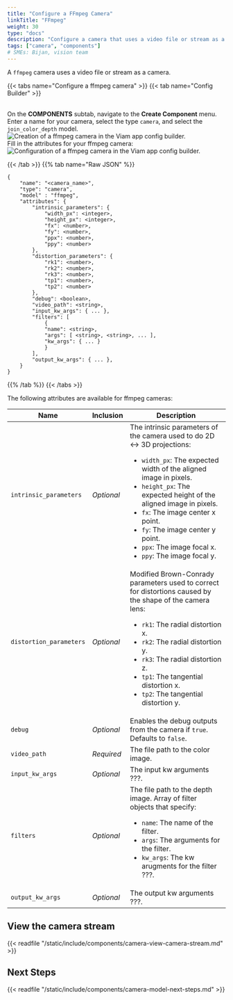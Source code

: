 ```yaml
---
title: "Configure a FFmpeg Camera"
linkTitle: "FFmpeg"
weight: 30
type: "docs"
description: "Configure a camera that uses a video file or stream as a camera."
tags: ["camera", "components"]
# SMEs: Bijan, vision team
---
```


A `ffmpeg` camera uses a video file or stream as a camera.

{{< tabs name="Configure a ffmpeg camera" >}}
{{< tab name="Config Builder" >}}

<br>
On the <b>COMPONENTS</b> subtab, navigate to the <b>Create Component</b> menu.
Enter a name for your camera, select the type <code>camera</code>, and select the <code>join_color_depth</code> model.
<br>
<img src="../img/create-ffmpeg.png" alt="Creation of a ffmpeg camera in the Viam app config builder." />
<br>
Fill in the attributes for your ffmpeg camera:
<br>
<img src="../img/configure-ffmpeg.png" alt="Configuration of a ffmpeg camera in the Viam app config builder." />
<br>

{{< /tab >}}
{{% tab name="Raw JSON" %}}

```json-viam {class="line-numbers linkable-line-numbers"}
{
    "name": "<camera_name>",
    "type": "camera",
    "model" : "ffmpeg",
    "attributes": {
        "intrinsic_parameters": {
            "width_px": <integer>,
            "height_px": <integer>,
            "fx": <number>,
            "fy": <number>,
            "ppx": <number>,
            "ppy": <number>
        },
        "distortion_parameters": {
            "rk1": <number>,
            "rk2": <number>,
            "rk3": <number>,
            "tp1": <number>,
            "tp2": <number>
        },
        "debug": <boolean>,
        "video_path": <string>,
        "input_kw_args": { ... },
        "filters": [
            {
            "name": <string>,
            "args": [ <string>, <string>, ... ],
            "kw_args": { ... }
            }
        ],
        "output_kw_args": { ... },
    }
}
```

{{% /tab %}}
{{< /tabs >}}

The following attributes are available for ffmpeg cameras:

| Name | Inclusion | Description |
| ---- | --------- | ----------- |
| `intrinsic_parameters` | *Optional* | The intrinsic parameters of the camera used to do 2D <-> 3D projections: <ul> <li> <code>width_px</code>: The expected width of the aligned image in pixels. </li> <li> <code>height_px</code>: The expected height of the aligned image in pixels. </li> <li> <code>fx</code>: The image center x point. </li> <li> <code>fy</code>: The image center y point. </li> <li> <code>ppx</code>: The image focal x. </li> <li> <code>ppy</code>: The image focal y. </li> </ul> |
| `distortion_parameters` | *Optional* | Modified Brown-Conrady parameters used to correct for distortions caused by the shape of the camera lens: <ul> <li> <code>rk1</code>: The radial distortion x. </li> <li> <code>rk2</code>: The radial distortion y. </li> <li> <code>rk3</code>: The radial distortion z. </li> <li> <code>tp1</code>: The tangential distortion x. </li> <li> <code>tp2</code>: The tangential distortion y. </li> </ul> |
| `debug` | *Optional* | Enables the debug outputs from the camera if `true`. Defaults to `false`. |
| `video_path` | *Required* | The file path to the color image. |
| `input_kw_args` | *Optional* | The input kw arguments ???. |
| `filters` | *Optional* | The file path to the depth image. Array of filter objects that specify: <ul> <li> <code>name</code>: The name of the filter. </li> <li> <code>args</code>: The arguments for the filter. </li> <li> <code>kw_args</code>: The kw arugments for the filter ???. </li> </ul> |
| `output_kw_args` | *Optional* | The output kw arguments ???. |

## View the camera stream

{{< readfile "/static/include/components/camera-view-camera-stream.md" >}}

## Next Steps

{{< readfile "/static/include/components/camera-model-next-steps.md" >}}
